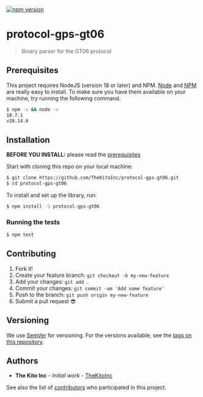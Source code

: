 [![npm version](https://badge.fury.io/js/protocol-gps-gt06.svg)](https://badge.fury.io/js/protocol-gps-gt06)
# protocol-gps-gt06

> Binary parser for the GT06 protocol

## Prerequisites

This project requires NodeJS (version 18 or later) and NPM.
[Node](http://nodejs.org/) and [NPM](https://npmjs.org/) are really easy to install.
To make sure you have them available on your machine,
try running the following command.

```sh
$ npm -v && node -v
10.7.1
v20.14.0
```

## Installation

**BEFORE YOU INSTALL:** please read the [prerequisites](#prerequisites)

Start with cloning this repo on your local machine:

```sh
$ git clone https://github.com/TheKitoInc/protocol-gps-gt06.git
$ cd protocol-gps-gt06
```

To install and set up the library, run:

```sh
$ npm install -S protocol-gps-gt06
```

### Running the tests

```sh
$ npm test
```

## Contributing

1.  Fork it!
2.  Create your feature branch: `git checkout -b my-new-feature`
3.  Add your changes: `git add .`
4.  Commit your changes: `git commit -am 'Add some feature'`
5.  Push to the branch: `git push origin my-new-feature`
6.  Submit a pull request :sunglasses:

## Versioning

We use [SemVer](http://semver.org/) for versioning. For the versions available, see the [tags on this repository](https://github.com/TheKitoInc/protocol-gps-gt06/tags).

## Authors

* **The Kito Inc** - *Initial work* - [TheKitoInc](https://github.com/TheKitoInc)

See also the list of [contributors](https://github.com/TheKitoInc/protocol-gps-gt06/contributors) who participated in this project.


